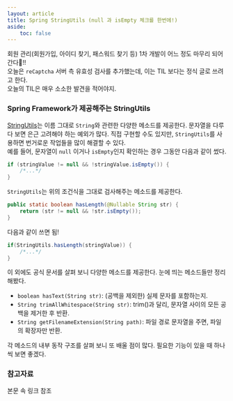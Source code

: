 ```yaml
---
layout: article
title: Spring StringUtils (null 과 isEmpty 체크를 한번에!)
aside:
    toc: false
---
```


회원 관리(회원가입, 아이디 찾기, 패스워드 찾기 등) 1차 개발이 어느 정도 마무리 되어 간다👏!!<br/>
오늘은 `reCaptcha` 서버 측 유효성 검사를 추가했는데, 이는 TIL 보다는 정식 글로 쓰려고 한다.<br/>
오늘의 TIL은 매우 소소한 발견을 적어야지.

### Spring Framework가 제공해주는 StringUtils
[StringUtils](https://docs.spring.io/spring-framework/docs/current/javadoc-api/org/springframework/util/StringUtils.html)는 이름 그대로 `String`와 관련한 다양한 메소드를 제공한다.
문자열을 다루다 보면 은근 고려해야 하는 예외가 많다. 직접 구현할 수도 있지만, `StringUtils`를 사용하면 번거로운 작업들을 많이 해결할 수 있다.<br/>
예를 들어, 문자열이 `null` 이거나 `isEmpty`인지 확인하는 경우 그동안 다음과 같이 썼다.
```java
if (stringValue != null && !stringValue.isEmpty()) {
    /*...*/
}
```
`StringUtils`는 위의 조건식을 그대로 검사해주는 메소드를 제공한다.
```java
public static boolean hasLength(@Nullable String str) {
    return (str != null && !str.isEmpty());
}
```
다음과 같이 쓰면 됨!
```java
if(StringUtils.hasLength(stringValue)) {
    /*...*/
}
```

이 외에도 공식 문서를 살펴 보니 다양한 메소드를 제공한다. 눈에 띄는 메소드들만 정리해봤다.
+ `boolean hasText(String str)`: (공백을 제외한) 실제 문자를 포함하는지.
+ `String trimAllWhitespace(String str)`: trim()과 달리, 문자열 사이의 모든 공백을 제거한 후 반환.
+ `String getFilenameExtension(String path)`: 파일 경로 문자열을 주면, 파일의 확장자만 반환.

각 메소드의 내부 동작 구조를 살펴 보니 또 배울 점이 많다. 필요한 기능이 있을 때 하나씩 보면 좋겠다.
<!--more-->
### 참고자료
본문 속 링크 참조

